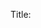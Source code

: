 Title: <title> 

Tags: <tags> 

Link: <link> 

Timestamp:  

Seq: <seq> 

Date:  

Level: <level: 1 - Collection; 2 - Article; 3 - Section; 4 - Subsection; > 

Index: <index> 

Teaser: 

Body:  


